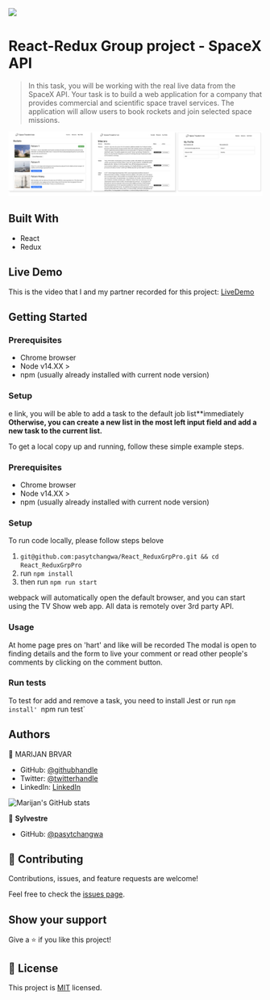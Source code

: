 ![](https://img.shields.io/badge/Microverse-blueviolet)

# React-Redux Group project - SpaceX API

> In this task, you will be working with the real live data from the SpaceX API. Your task is to build a web application for a company that provides commercial and scientific space travel services. The application will allow users to book rockets and join selected space missions.

![**screenshot––**](App_Screenshot.png)

## Built With

- React
- Redux

## Live Demo

This is the video that I and my partner recorded for this project:
[LiveDemo](https://drive.google.com/file/d/1-_X3rEguAOuHDakIX1hgUE12tuts5p1P/view?usp=sharing)

## Getting Started

### Prerequisites

- Chrome browser
- Node v14.XX >
- npm (usually already installed with current node version)

### Setup

e link, you will be able to add a task to the default job list**immediately
**Otherwise, you can create a new list in the most left input field and add a new task to the current list.**

To get a local copy up and running, follow these simple example steps.

### Prerequisites

- Chrome browser
- Node v14.XX >
- npm (usually already installed with current node version)

### Setup

To run code locally, please follow steps belove

1. `git@github.com:pasytchangwa/React_ReduxGrpPro.git && cd React_ReduxGrpPro`
2. run `npm install`
3. then run `npm run start`

webpack will automatically open the default browser, and you can start using the TV Show web app. All data is remotely over 3rd party API.

### Usage

At home page pres on 'hart' and like will be recorded
The modal is open to finding details and the form to live your comment or read other people's comments by clicking on the comment button.

### Run tests

To test for add and remove a task, you need to install Jest or run `npm install'
`npm run test`

## Authors

👤 MARIJAN BRVAR

- GitHub: [@githubhandle](https://github.com/marijanbrvar)
- Twitter: [@twitterhandle](https://twitter.com/marijanbrvar)
- LinkedIn: [LinkedIn](https://linkedin.com/in/marijanbrvar)

![Marijan's GitHub stats](https://github-readme-stats.vercel.app/api?username=marijanbrvar&count_private=true&theme=dark&show_icons=true)

👤 **Sylvestre**

- GitHub: [@pasytchangwa](https://github.com/pasytchangwa)

## 🤝 Contributing

Contributions, issues, and feature requests are welcome!

Feel free to check the [issues page](https://github.com/marijanbrvar/CP_TV-_Maze/issues).

## Show your support

Give a ⭐️ if you like this project!

## 📝 License

This project is [MIT](https://github.com/marijanbrvar/CP_TV-_Maze/blob/feature/LICENSE) licensed.
